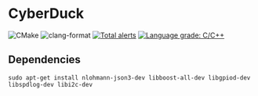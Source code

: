 # CyberDuck
![CMake](https://github.com/CyberDuckProject/CyberDuck/workflows/CMake/badge.svg)
![clang-format](https://github.com/CyberDuckProject/CyberDuck/workflows/clang-format/badge.svg)
[![Total alerts](https://img.shields.io/lgtm/alerts/g/CyberDuckProject/CyberDuck.svg?logo=lgtm&logoWidth=18)](https://lgtm.com/projects/g/CyberDuckProject/CyberDuck/alerts/)
[![Language grade: C/C++](https://img.shields.io/lgtm/grade/cpp/g/CyberDuckProject/CyberDuck.svg?logo=lgtm&logoWidth=18)](https://lgtm.com/projects/g/CyberDuckProject/CyberDuck/context:cpp)

## Dependencies
    sudo apt-get install nlohmann-json3-dev libboost-all-dev libgpiod-dev libspdlog-dev libi2c-dev
